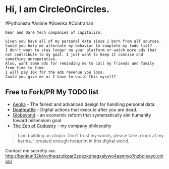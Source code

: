 # Hi, I am CircleOnCircles.

#Pythonista #Anime #Goenka #Contrarian

```
Dear and Dare tech companies of capitalism,

Given you have all of my personal data since I born from all sources.
Could you help me alternate my behavior to complete my todo list?
I don't want to stay longer on your platform or watch more ads that
not contribute to my goal. I just want to keep it concise and something unrepetative.
Also, want some ads for reminding me to call my friends and family from time to time.
I will pay 10x for the ads revenue you loss.
Could you give me or I have to build this myself?
```

## Free to Fork/PR My TODO list

- [Aeolia](https://www.notion.so/codustry/Aeolia-The-fairest-and-advanced-spec-for-handling-personal-data-WIP-af53def85fc34c3f98c842769a562246) - The fairest and advanced design for handling personal data
- [Deathrattle](https://github.com/CircleOnCircles/deathrattle) - Digital actions that execute after you are dead.
- [Globeyond](https://medium.com/@circleoncircles/capitalism-subsystem-rationale-for-globeyond-d36bf0551d4c) - an economic reform that systematically aim humanity toward millennium goal.
- [The Zen of Codustry](https://github.com/codustry/ceps/blob/master/cep-16%20The%20Zen%20of%20Codustry.md) - my company philosophy

> I am building an utopia. Don't trust my words, please take a look at my karma. I created enough footprint in this digital world.

Contact me secretly via: http://benkun32k4vvihqqzutkgar2zqezkqhagxalywo4aannyo7nzboleeyd.onion/
